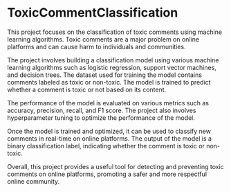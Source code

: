 # ToxicCommentClassification

This project focuses on the classification of toxic comments using machine learning algorithms. Toxic comments are a major problem on online platforms and can cause harm to individuals and communities.

The project involves building a classification model using various machine learning algorithms such as logistic regression, support vector machines, and decision trees. The dataset used for training the model contains comments labeled as toxic or non-toxic. The model is trained to predict whether a comment is toxic or not based on its content.

The performance of the model is evaluated on various metrics such as accuracy, precision, recall, and F1 score. The project also involves hyperparameter tuning to optimize the performance of the model.

Once the model is trained and optimized, it can be used to classify new comments in real-time on online platforms. The output of the model is a binary classification label, indicating whether the comment is toxic or non-toxic.

Overall, this project provides a useful tool for detecting and preventing toxic comments on online platforms, promoting a safer and more respectful online community.
